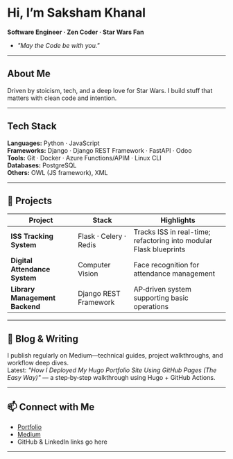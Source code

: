 # Hi, I’m **Saksham Khanal**  
**Software Engineer · Zen Coder · Star Wars Fan**

* _"May the Code be with you."_

---

## About Me  
Driven by stoicism, tech, and a deep love for Star Wars. I build stuff that matters with clean code and intention.

---

## Tech Stack  
**Languages:** Python · JavaScript  
**Frameworks:** Django · Django REST Framework · FastAPI · Odoo  
**Tools:** Git · Docker · Azure Functions/APIM · Linux CLI  
**Databases:** PostgreSQL  
**Others:** OWL (JS framework), XML  

---

## 🔧 Projects  
| Project | Stack | Highlights |
|--------|-------|------------|
| **ISS Tracking System** | Flask · Celery · Redis | Tracks ISS in real-time; refactoring into modular Flask blueprints  |
| **Digital Attendance System** | Computer Vision | Face recognition for attendance management |
| **Library Management Backend** | Django REST Framework | AP‑driven system supporting basic operations |

---

## 📝 Blog & Writing  
I publish regularly on Medium—technical guides, project walkthroughs, and workflow deep dives.  
Latest: *"How I Deployed My Hugo Portfolio Site Using GitHub Pages (The Easy Way)"* — a step‑by‑step walkthrough using Hugo + GitHub Actions.

---

## 📫 Connect with Me  
- [Portfolio](https://sakshamkhanal.com.np)  
- [Medium](https://medium.com/@saksham.khanal01)  
- GitHub & LinkedIn links go here

---
